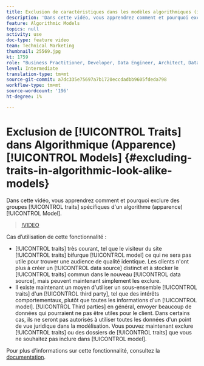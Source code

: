 ```yaml
---
title: Exclusion de caractéristiques dans les modèles algorithmiques (identiques)
description: 'Dans cette vidéo, vous apprendrez comment et pourquoi exclure des caractéristiques spécifiques (ou groupes de caractéristiques) d''un modèle algorithmique (ressemblance). '
feature: Algorithmic Models
topics: null
activity: use
doc-type: feature video
team: Technical Marketing
thumbnail: 25569.jpg
kt: 1759
role: "Business Practitioner, Developer, Data Engineer, Architect, Data Architect, Administrator, Leader"
level: Intermediate
translation-type: tm+mt
source-git-commit: a7dc335e75697a7b1720eccdadbb9605fdeda798
workflow-type: tm+mt
source-wordcount: '196'
ht-degree: 1%

---
```



# Exclusion de [!UICONTROL Traits] dans Algorithmique (Apparence) [!UICONTROL Models] {#excluding-traits-in-algorithmic-look-alike-models}

Dans cette vidéo, vous apprendrez comment et pourquoi exclure des groupes [!UICONTROL traits] spécifiques d&#39;un algorithme (apparence) [!UICONTROL Model].

>[!VIDEO](https://video.tv.adobe.com/v/25569/?quality=12)

Cas d’utilisation de cette fonctionnalité :

* [!UICONTROL traits] très courant, tel que le visiteur du site [!UICONTROL traits] bifurque [!UICONTROL model] ce qui ne sera pas utile pour trouver une audience de qualité identique. Les clients n&#39;ont plus à créer un [!UICONTROL data source] distinct et à stocker le [!UICONTROL traits] commun dans le nouveau [!UICONTROL data source], mais peuvent maintenant simplement les exclure.
* Il existe maintenant un moyen d&#39;utiliser un sous-ensemble [!UICONTROL traits] d&#39;un [!UICONTROL third party], tel que des intérêts comportementaux, plutôt que toutes les informations d&#39;un [!UICONTROL model]. [!UICONTROL Third parties] en général, envoyer beaucoup de données qui pourraient ne pas être utiles pour le client. Dans certains cas, ils ne seront pas autorisés à utiliser toutes les données d&#39;un point de vue juridique dans la modélisation. Vous pouvez maintenant exclure [!UICONTROL traits] ou des dossiers de [!UICONTROL traits] que vous ne souhaitez pas inclure dans [!UICONTROL model].

Pour plus d&#39;informations sur cette fonctionnalité, consultez la [documentation](https://marketing.adobe.com/resources/help/en_US/aam/trait-exclusion-algo-models.html).
